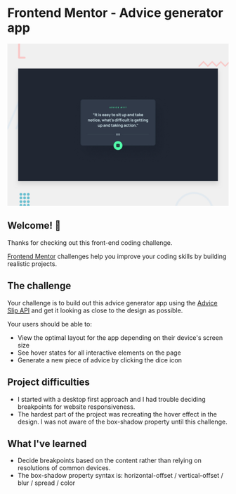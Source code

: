 # Frontend Mentor - Advice generator app

![Design preview for the Advice generator app coding challenge](./design/desktop-preview.jpg)

## Welcome! 👋

Thanks for checking out this front-end coding challenge.

[Frontend Mentor](https://www.frontendmentor.io) challenges help you improve your coding skills by building realistic projects.

## The challenge

Your challenge is to build out this advice generator app using the [Advice Slip API](https://api.adviceslip.com) and get it looking as close to the design as possible.

Your users should be able to:

- View the optimal layout for the app depending on their device's screen size
- See hover states for all interactive elements on the page
- Generate a new piece of advice by clicking the dice icon

## Project difficulties

- I started with a desktop first approach and I had trouble deciding breakpoints for website responsiveness.
- The hardest part of the project was recreating the hover effect in the design. I was not aware of the box-shadow property until this challenge.

## What I've learned

- Decide breakpoints based on the content rather than relying on resolutions of common devices.
- The box-shadow property syntax is: horizontal-offset / vertical-offset / blur / spread / color
